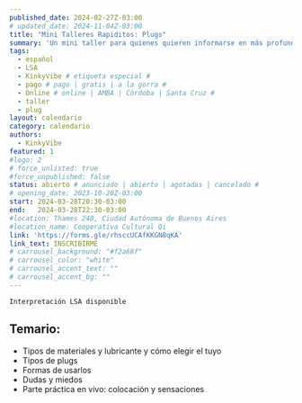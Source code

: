 ```yaml
---
published_date: 2024-02-27Z-03:00
# updated_date: 2024-11-04Z-03:00
title: "Mini Talleres Rapiditos: Plugs"
summary: 'Un mini taller para quienes quieren informarse en más profundidad sobre plugs'
tags:
  - español
  - LSA
  - KinkyVibe # etiqueta especial #
  - pago # pago | gratis | a la gorra #
  - Online # online | AMBA | Córdoba | Santa Cruz #
  - taller
  - plug
layout: calendario
category: calendario
authors:
  - KinkyVibe
featured: 1
#logo: 2
# force_unlisted: true
#force_unpublished: false
status: abierto # anunciado | abierto | agotadas | cancelado #
# opening_date: 2023-10-20Z-03:00
start: 2024-03-28T20:30-03:00
end:   2024-03-28T22:30-03:00
#location: Thames 240, Ciudad Autónoma de Buenos Aires
#location_name: Cooperativa Cultural Qi
link: 'https://forms.gle/rhsccUCAfKKGN8qKA'
link_text: INSCRIBIRME
# carrousel_background: "#f2a68f"
# carrousel_color: "white"
# carrousel_accent_text: ""
# carrousel_accent_bg: ""
---
```

`Interpretación LSA disponible`
## Temario:
- Tipos de materiales y lubricante y cómo elegir el tuyo 
- Tipos de plugs 
- Formas de usarlos
- Dudas y miedos 
- Parte práctica en vivo: colocación y sensaciones